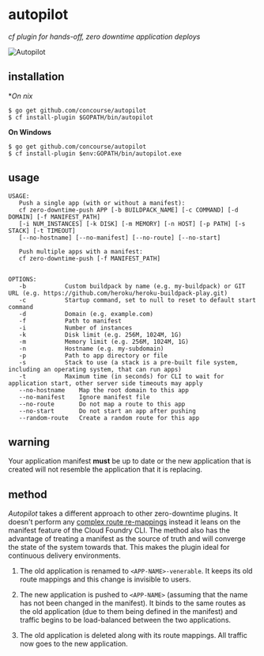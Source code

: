 # autopilot

*cf plugin for hands-off, zero downtime application deploys*

![Autopilot](http://i.imgur.com/xj2vbwk.jpg)

## installation

**On *nix**
```
$ go get github.com/concourse/autopilot
$ cf install-plugin $GOPATH/bin/autopilot
```

**On Windows**
```
$ go get github.com/concourse/autopilot
$ cf install-plugin $env:GOPATH/bin/autopilot.exe
```

## usage

```
USAGE:
   Push a single app (with or without a manifest):
   cf zero-downtime-push APP [-b BUILDPACK_NAME] [-c COMMAND] [-d DOMAIN] [-f MANIFEST_PATH]
   [-i NUM_INSTANCES] [-k DISK] [-m MEMORY] [-n HOST] [-p PATH] [-s STACK] [-t TIMEOUT]
   [--no-hostname] [--no-manifest] [--no-route] [--no-start]

   Push multiple apps with a manifest:
   cf zero-downtime-push [-f MANIFEST_PATH]


OPTIONS:
   -b 			Custom buildpack by name (e.g. my-buildpack) or GIT URL (e.g. https://github.com/heroku/heroku-buildpack-play.git)
   -c 			Startup command, set to null to reset to default start command
   -d 			Domain (e.g. example.com)
   -f 			Path to manifest
   -i 			Number of instances
   -k 			Disk limit (e.g. 256M, 1024M, 1G)
   -m 			Memory limit (e.g. 256M, 1024M, 1G)
   -n 			Hostname (e.g. my-subdomain)
   -p 			Path to app directory or file
   -s 			Stack to use (a stack is a pre-built file system, including an operating system, that can run apps)
   -t 			Maximum time (in seconds) for CLI to wait for application start, other server side timeouts may apply
   --no-hostname	Map the root domain to this app
   --no-manifest	Ignore manifest file
   --no-route		Do not map a route to this app
   --no-start		Do not start an app after pushing
   --random-route	Create a random route for this app

```

## warning

Your application manifest **must** be up to date or the new application that
is created will not resemble the application that it is replacing.

## method

*Autopilot* takes a different approach to other zero-downtime plugins. It
doesn't perform any [complex route re-mappings][indiana-jones] instead it leans
on the manifest feature of the Cloud Foundry CLI. The method also has the
advantage of treating a manifest as the source of truth and will converge the
state of the system towards that. This makes the plugin ideal for continuous
delivery environments.

1. The old application is renamed to `<APP-NAME>-venerable`. It keeps its old route
   mappings and this change is invisible to users.

2. The new application is pushed to `<APP-NAME>` (assuming that the name has
   not been changed in the manifest). It binds to the same routes as the old
   application (due to them being defined in the manifest) and traffic begins to
   be load-balanced between the two applications.

3. The old application is deleted along with its route mappings. All traffic
   now goes to the new application.

[indiana-jones]: https://www.youtube.com/watch?v=0gU35Tgtlmg
